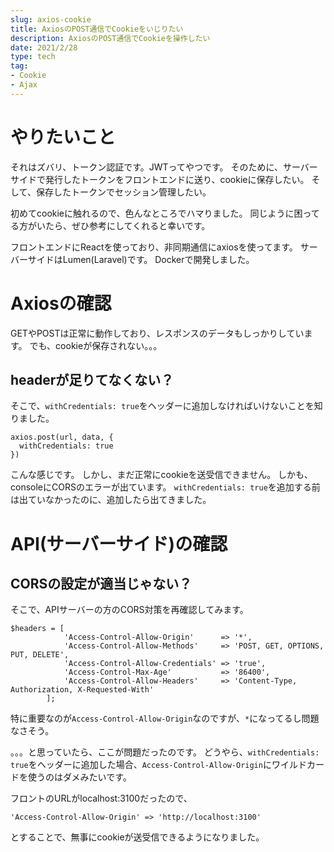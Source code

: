 ```yaml
---
slug: axios-cookie
title: AxiosのPOST通信でCookieをいじりたい
description: AxiosのPOST通信でCookieを操作したい
date: 2021/2/28
type: tech
tag: 
- Cookie
- Ajax
---
```


# やりたいこと
それはズバリ、トークン認証です。JWTってやつです。
そのために、サーバーサイドで発行したトークンをフロントエンドに送り、cookieに保存したい。
そして、保存したトークンでセッション管理したい。

初めてcookieに触れるので、色んなところでハマりました。
同じように困ってる方がいたら、ぜひ参考にしてくれると幸いです。

フロントエンドにReactを使っており、非同期通信にaxiosを使ってます。
サーバーサイドはLumen(Laravel)です。
Dockerで開発しました。

# Axiosの確認
GETやPOSTは正常に動作しており、レスポンスのデータもしっかりしています。
でも、cookieが保存されない。。。
## headerが足りてなくない？
そこで、`withCredentials: true`をヘッダーに追加しなければいけないことを知りました。
```js:
axios.post(url, data, {
  withCredentials: true
})
```
こんな感じです。
しかし、まだ正常にcookieを送受信できません。
しかも、consoleにCORSのエラーが出ています。
`withCredentials: true`を追加する前は出ていなかったのに、追加したら出てきました。

# API(サーバーサイド)の確認
## CORSの設定が適当じゃない？
そこで、APIサーバーの方のCORS対策を再確認してみます。
```php:
$headers = [
            'Access-Control-Allow-Origin'      => '*',
            'Access-Control-Allow-Methods'     => 'POST, GET, OPTIONS, PUT, DELETE',
            'Access-Control-Allow-Credentials' => 'true',
            'Access-Control-Max-Age'           => '86400',
            'Access-Control-Allow-Headers'     => 'Content-Type, Authorization, X-Requested-With'
        ];
```
特に重要なのが`Access-Control-Allow-Origin`なのですが、`*`になってるし問題なさそう。

。。。と思っていたら、ここが問題だったのです。
どうやら、`withCredentials: true`をヘッダーに追加した場合、`Access-Control-Allow-Origin`にワイルドカードを使うのはダメみたいです。

フロントのURLがlocalhost:3100だったので、
```php:
'Access-Control-Allow-Origin' => 'http://localhost:3100'
```
とすることで、無事にcookieが送受信できるようになりました。
